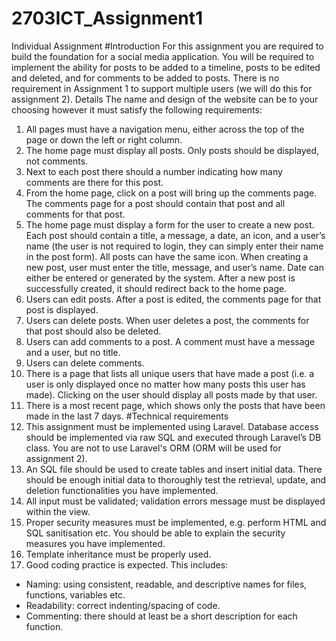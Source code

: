 # 2703ICT_Assignment1
Individual Assignment
#Introduction
For this assignment you are required to build the foundation for a social media application. You will
be required to implement the ability for posts to be added to a timeline, posts to be edited and
deleted, and for comments to be added to posts.
There is no requirement in Assignment 1 to support multiple users (we will do this for assignment 2).
Details
The name and design of the website can be to your choosing however it must satisfy the following
requirements:
1. All pages must have a navigation menu, either across the top of the page or down the left or
right column.
2. The home page must display all posts. Only posts should be displayed, not comments.
3. Next to each post there should a number indicating how many comments are there for this
post.
4. From the home page, click on a post will bring up the comments page. The comments page for a
post should contain that post and all comments for that post.
5. The home page must display a form for the user to create a new post. Each post should contain
a title, a message, a date, an icon, and a user’s name (the user is not required to login, they can
simply enter their name in the post form). All posts can have the same icon. When creating a
new post, user must enter the title, message, and user’s name. Date can either be entered or
generated by the system. After a new post is successfully created, it should redirect back to the
home page.
6. Users can edit posts. After a post is edited, the comments page for that post is displayed.
7. Users can delete posts. When user deletes a post, the comments for that post should also be
deleted.
8. Users can add comments to a post. A comment must have a message and a user, but no title.
9. Users can delete comments.
10. There is a page that lists all unique users that have made a post (i.e. a user is only displayed
once no matter how many posts this user has made). Clicking on the user should display all
posts made by that user.
11. There is a most recent page, which shows only the posts that have been made in the last 7
days.
#Technical requirements
1. This assignment must be implemented using Laravel. Database access should be implemented via raw
SQL and executed through Laravel’s DB class. You are not to use Laravel's ORM (ORM will be used for
assignment 2).
2. An SQL file should be used to create tables and insert initial data. There should be enough
initial data to thoroughly test the retrieval, update, and deletion functionalities you have
implemented.
3. All input must be validated; validation errors message must be displayed within the view.
4. Proper security measures must be implemented, e.g. perform HTML and SQL sanitisation etc.
You should be able to explain the security measures you have implemented.
5. Template inheritance must be properly used.
6. Good coding practice is expected. This includes:
- Naming: using consistent, readable, and descriptive names for files, functions, variables etc.
- Readability: correct indenting/spacing of code.
- Commenting: there should at least be a short description for each function.
